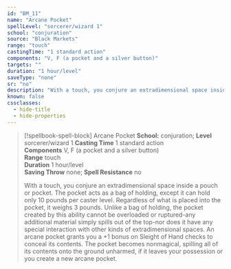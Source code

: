 ```yaml
---
id: "BM_11"
name: "Arcane Pocket"
spellLevel: "sorcerer/wizard 1"
school: "conjuration"
source: "Black Markets"
range: "touch"
castingTime: "1 standard action"
components: "V, F (a pocket and a silver button)"
targets: ""
duration: "1 hour/level"
saveType: "none"
sr: "no"
description: "With a touch, you conjure an extradimensional space inside a pouch or pocket. The pocket acts as a bag of holding, except it can hold only 10 pounds per caster level. Regardless of what is placed into the pocket, it weighs 3 pounds. Unlike a bag of holding, the pocket created by this ability cannot be overloaded or ruptured-any additional material simply spills out of the top-nor does it have any special interaction with other kinds of extradimensional spaces.  An arcane pocket grants you a +1 bonus on Sleight of Hand checks to conceal its contents. The pocket becomes nonmagical, spilling all of its contents onto the ground unharmed, if it leaves your possession or you create a new arcane pocket."
known: false
cssclasses:
  - hide-title
  - hide-properties
---
```


> [!spellbook-spell-block] Arcane Pocket
> **School:** conjuration; **Level** sorcerer/wizard 1
> **Casting Time** 1 standard action  
> **Components** V, F (a pocket and a silver button)  
> **Range** touch  
> **Duration** 1 hour/level  
> **Saving Throw** none; **Spell Resistance** no
> 
> With a touch, you conjure an extradimensional space inside a pouch or pocket. The pocket acts as a bag of holding, except it can hold only 10 pounds per caster level. Regardless of what is placed into the pocket, it weighs 3 pounds. Unlike a bag of holding, the pocket created by this ability cannot be overloaded or ruptured-any additional material simply spills out of the top-nor does it have any special interaction with other kinds of extradimensional spaces.  An arcane pocket grants you a +1 bonus on Sleight of Hand checks to conceal its contents. The pocket becomes nonmagical, spilling all of its contents onto the ground unharmed, if it leaves your possession or you create a new arcane pocket.